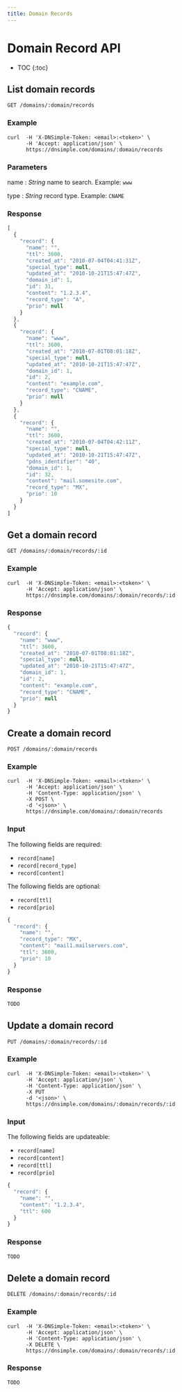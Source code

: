 ```yaml
---
title: Domain Records
---
```


# Domain Record API

* TOC
{:toc}


## List domain records

    GET /domains/:domain/records

### Example

    curl  -H 'X-DNSimple-Token: <email>:<token>' \
          -H 'Accept: application/json' \
          https://dnsimple.com/domains/:domain/records

### Parameters

name
: _String_ name to search. Example: `www`

type
: _String_ record type. Example: `CNAME`

### Response

~~~ js
[
  {
    "record": {
      "name": "",
      "ttl": 3600,
      "created_at": "2010-07-04T04:41:31Z",
      "special_type": null,
      "updated_at": "2010-10-21T15:47:47Z",
      "domain_id": 1,
      "id": 31,
      "content": "1.2.3.4",
      "record_type": "A",
      "prio": null
    }
  },
  {
    "record": {
      "name": "www",
      "ttl": 3600,
      "created_at": "2010-07-01T08:01:18Z",
      "special_type": null,
      "updated_at": "2010-10-21T15:47:47Z",
      "domain_id": 1,
      "id": 2,
      "content": "example.com",
      "record_type": "CNAME",
      "prio": null
    }
  },
  {
    "record": {
      "name": "",
      "ttl": 3600,
      "created_at": "2010-07-04T04:42:11Z",
      "special_type": null,
      "updated_at": "2010-10-21T15:47:47Z",
      "pdns_identifier": "40",
      "domain_id": 1,
      "id": 32,
      "content": "mail.somesite.com",
      "record_type": "MX",
      "prio": 10
    }
  }
]
~~~


## Get a domain record

    GET /domains/:domain/records/:id

### Example

    curl  -H 'X-DNSimple-Token: <email>:<token>' \
          -H 'Accept: application/json' \
          https://dnsimple.com/domains/:domain/records/:id

### Response

~~~ js
{
  "record": {
    "name": "www",
    "ttl": 3600,
    "created_at": "2010-07-01T08:01:18Z",
    "special_type": null,
    "updated_at": "2010-10-21T15:47:47Z",
    "domain_id": 1,
    "id": 2,
    "content": "example.com",
    "record_type": "CNAME",
    "prio": null
  }
}
~~~


## Create a domain record

    POST /domains/:domain/records

### Example

    curl  -H 'X-DNSimple-Token: <email>:<token>' \
          -H 'Accept: application/json' \
          -H 'Content-Type: application/json' \
          -X POST \
          -d '<json>' \
          https://dnsimple.com/domains/:domain/records

### Input

The following fields are required:

- `record[name]`
- `record[record_type]`
- `record[content]`

The following fields are optional:

- `record[ttl]`
- `record[prio]`

~~~ js
{
  "record": {
    "name": "",
    "record_type": "MX",
    "content": "mail1.mailservers.com",
    "ttl": 3600,
    "prio": 10
  }
}
~~~

### Response

~~~ js
TODO
~~~


## Update a domain record

    PUT /domains/:domain/records/:id

### Example

    curl  -H 'X-DNSimple-Token: <email>:<token>' \
          -H 'Accept: application/json' \
          -H 'Content-Type: application/json' \
          -X PUT
          -d '<json>' \
          https://dnsimple.com/domains/:domain/records/:id

### Input

The following fields are updateable:

- `record[name]`
- `record[content]`
- `record[ttl]`
- `record[prio]`

~~~ js
{
  "record": {
    "name": "",
    "content": "1.2.3.4",
    "ttl": 600
  }
}
~~~

### Response

~~~ js
TODO
~~~


## Delete a domain record

    DELETE /domains/:domain/records/:id

### Example

    curl  -H 'X-DNSimple-Token: <email>:<token>' \
          -H 'Accept: application/json' \
          -H 'Content-Type: application/json' \
          -X DELETE \
          https://dnsimple.com/domains/:domain/records/:id

### Response

~~~ js
TODO
~~~
